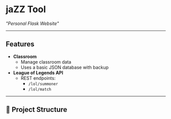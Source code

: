 # jaZZ Tool

*"Personal Flask Website"*

---

## Features

- **Classroom**
  - Manage classroom data
  - Uses a basic JSON database with backup
- **League of Legends API**
  - REST endpoints:
    - `/lol/summoner`
    - `/lol/match`

---

## 📂 Project Structure